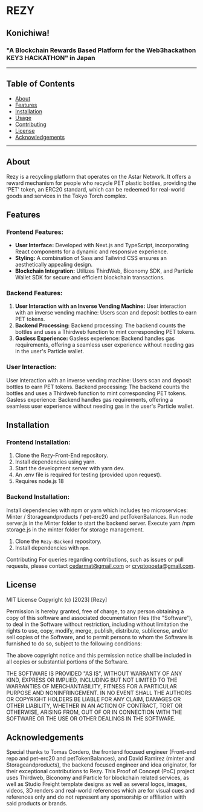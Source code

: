 # REZY
## Konichiwa!
### "A Blockchain Rewards Based Platform for the Web3hackathon KEY3 HACKATHON" in Japan

---

## Table of Contents
- [About](#about)
- [Features](#features)
- [Installation](#installation)
- [Usage](#usage)
- [Contributing](#contributing)
- [License](#license)
- [Acknowledgements](#acknowledgements)

---


## About
Rezy is a recycling platform that operates on the Astar Network. It offers a reward mechanism for people who recycle PET plastic bottles, providing the 'PET' token, an ERC20 standard, which can be redeemed for real-world goods and services in the Tokyo Torch complex.

## Features

### Frontend Features: 
- **User Interface:** Developed with Next.js and TypeScript, incorporating React components for a dynamic and responsive experience.
- **Styling:** A combination of Sass and Tailwind CSS ensures an aesthetically appealing design.
- **Blockchain Integration:** Utilizes ThirdWeb, Biconomy SDK, and Particle Wallet SDK for secure and efficient blockchain transactions.

### Backend Features:
1. **User Interaction with an Inverse Vending Machine:** User interaction with an inverse vending machine: Users scan and deposit bottles to earn PET tokens.
2. **Backend Processing:** Backend processing: The backend counts the bottles and uses a Thirdweb function to mint corresponding PET tokens.
3. **Gasless Experience:** Gasless experience: Backend handles gas requirements, offering a seamless user experience without needing gas in the user's Particle wallet.

### User Interaction:
User interaction with an inverse vending machine: Users scan and deposit bottles to earn PET tokens.
Backend processing: The backend counts the bottles and uses a Thirdweb function to mint corresponding PET tokens.
Gasless experience: Backend handles gas requirements, offering a seamless user experience without needing gas in the user's Particle wallet.

## Installation

### Frontend Installation:
1. Clone the Rezy-Front-End repository.
2. Install dependencies using yarn.
3. Start the development server with yarn dev.
4. An .env file is required for testing (provided upon request).
5. Requires node.js 18

### Backend Installation:

Install dependencies with npm or yarn which includes teo microservices: Minter / Storageandproducts / pet-erc20 and petTokenBalances.
Run node server.js in the Minter folder to start the backend server.
Execute yarn /npm storage.js in the minter folder for storage management.
1. Clone the `Rezy-Backend` repository.
2. Install dependencies with `npm`.

Contributing
For queries regarding contributions, such as issues or pull requests, please contact cedarmat@gmail.com or cryptopoeta@gmail.com.

## License
MIT License
Copyright (c) [2023] [Rezy]

Permission is hereby granted, free of charge, to any person obtaining a copy
of this software and associated documentation files (the "Software"), to deal
in the Software without restriction, including without limitation the rights
to use, copy, modify, merge, publish, distribute, sublicense, and/or sell
copies of the Software, and to permit persons to whom the Software is
furnished to do so, subject to the following conditions:

The above copyright notice and this permission notice shall be included in all
copies or substantial portions of the Software.

THE SOFTWARE IS PROVIDED "AS IS", WITHOUT WARRANTY OF ANY KIND, EXPRESS OR
IMPLIED, INCLUDING BUT NOT LIMITED TO THE WARRANTIES OF MERCHANTABILITY,
FITNESS FOR A PARTICULAR PURPOSE AND NONINFRINGEMENT. IN NO EVENT SHALL THE
AUTHORS OR COPYRIGHT HOLDERS BE LIABLE FOR ANY CLAIM, DAMAGES OR OTHER
LIABILITY, WHETHER IN AN ACTION OF CONTRACT, TORT OR OTHERWISE, ARISING FROM,
OUT OF OR IN CONNECTION WITH THE SOFTWARE OR THE USE OR OTHER DEALINGS IN THE
SOFTWARE.

## Acknowledgements
Special thanks to Tomas Cordero, the frontend focused engineer (Front-end repo and pet-erc20 and petTokenBalances), and David Ramirez (minter and Storageandproducts), the backend focused engineer and idea originator, for their exceptional contributions to Rezy. This Proof of Concept (PoC) project uses Thirdweb, Biconomy and Particle for blockchain related services, as well as Studio Freight template designs as well as several logos, images, videos, 3D renders and real-world references which are for visual cues and references only and do not represent any sponsorship or affiliation witth said products or brands.
